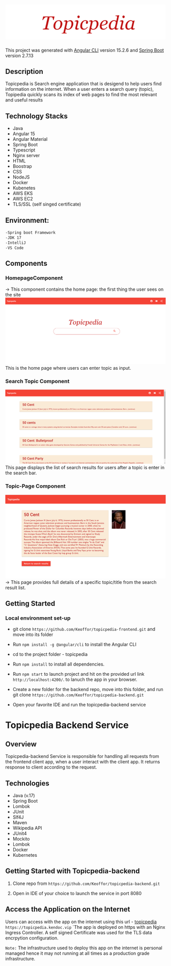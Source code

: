 # ![logo image](readme-pics/topicpedia-logo.png)
This project was generated with [Angular CLI](https://github.com/angular/angular-cli) version 15.2.6 and [Spring Boot](https://start.spring.io) version 2.7.13

## Description
Topicpedia is Search engine application that is desigend to help users find information on the internet.
When a user enters a search query (topic), Topipedia quickly scans its index of web pages to find the most relevant and useful results

## Technology Stacks

- Java
- Angular 15
- Angular Material
- Spring Boot
- Typescript
- Nginx server
- HTML
- Boostrap
- CSS
- NodeJS
- Docker
- Kubenetes
- AWS EKS
- AWS EC2
- TLS/SSL (self singed certificate)
## Environment:
    -Spring boot Framework
    -JDK 17
    -IntelliJ
    -VS Code

## Components
### HomepageComponent
-> This component contains the home page: the first thing the user sees on the site
![homepage](readme-pics/frontpage.png)
This is the home page where users can enter topic as input.

### Search Topic Component
![Search-topic](readme-pics/search-result.png)
This page displays the list of search results for users after a topic is enter in the search bar.

### Topic-Page Component

![Topic-page](readme-pics/search-page.png)
-> This page provides full details of a specific topic/title from the search result list.


## Getting Started
### Local environment set-up
- git clone `https://github.com/Keoffor/topicpedia-frontend.git` and move into its folder
- Run `npm install -g @angular/cli` to install the Angular CLI
- cd to the project folder - topicpedia
- Run `npm install` to install all dependencies.
- Run `npm start` to launch project and hit on the provided url link `http://localhost:4200/`. to lanuch the app in your browser.
- Create a new folder for the backend repo, move into this folder, and run git clone `https://github.com/Keoffor/topicpedia-backend.git`


- Open your favorite IDE and run the topicpedia-backend service

# Topicpedia Backend Service

## Overview

Topicpedia-backend Service is responsible for handling all requests from the frontend client app, when a user interact with the client app. It returns response to client according to the request.

## Technologies

- Java (v.17)
- Spring Boot
- Lombok
- JUnit
- Slf4J
- Maven
- Wikipedia API
- JUnit4
- Mockito
- Lombok
- Docker
- Kubernetes

## Getting Started with Topicpedia-backend

1. Clone repo from `https://github.com/Keoffor/topicpedia-backend.git`

2. Open in IDE of your choice to launch the service in port 8080

## Access the Application on the Internet
Users can access with the app on the internet using this url - [topicpedia](https://topicpedia.kendoc.vip) `https://topicpedia.kendoc.vip`
`The app is deployed on https with an Nginx Ingress Controller. A self signed Certificate was used for the TLS data encrpytion configuration.

`Note:` The infrastructure used to deploy this app on the internet is personal managed hence it may not running at all times as a production grade infrastructure. 

